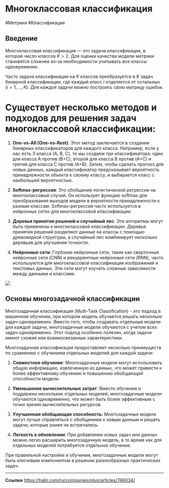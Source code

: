 # Многоклассовая классификация
#Метрики #Классификация 
## Введение
Многоклассовая классификация — это задача классификации, в которой число классов $K > 2$. Для оценки качества модели метрики становятся сложнее из-за необходимости учитывать все классы одновременно. 

Часто задача классификации на $K$ классов преобразуется в $K$ задач бинарной классификации, где каждый класс $i$ отделяется от остальных $(i = 1, \dots, K)$. Для каждой задачи можно построить свою матрицу ошибок. 

# Существует несколько методов и подходов для решения задач многоклассовой классификации:

1. **One-vs-All (One-vs-Rest)**: Этот метод заключается в создании бинарных классификаторов для каждого класса. Например, если у нас есть 3 класса (A, B, C), то мы создаем три классификатора: один для класса A против (B+C), второй для класса B против (A+C) и третий для класса C против (A+B). Затем, чтобы сделать прогноз для новых данных, каждый классификатор предсказывает вероятность принадлежности объекта к своему классу, и выбирается класс с наибольшей вероятностью.
    
2. **Softmax-регрессия**: Это обобщение логистической регрессии на многоклассовый случай. Он использует функцию softmax для преобразования выходов модели в вероятности принадлежности к разным классам. Softmax-регрессия часто используется в нейронных сетях для многоклассовой классификации.
    
3. **Деревья принятия решений и случайный лес**: Эти алгоритмы могут быть применены к многоклассовой классификации. Деревья принятия решений разделяют данные на классы с помощью древовидной структуры, а случайный лес комбинирует несколько деревьев для улучшения точности.
    
4. **Нейронные сети**: Глубокие нейронные сети, такие как сверточные нейронные сети (CNN) и рекуррентные нейронные сети (RNN), часто используются для многоклассовой классификации изображений и текстовых данных. Эти сети могут изучать сложные зависимости между данными и классами.
    
**![](https://lh7-rt.googleusercontent.com/docsz/AD_4nXfvyfU1mGJHmR7a_7kqfpfi7KxU7Rz9Yfdt3KgGrFcUUOi8ftPwnJHjp6sbypfjk26u4K5AbxpFO-BUduTPXAppIs06Q8MZvJu2jdkFfOkVCw_Caw0jZ9qyy6UCvu3dbc95PfzC95wSHBUDC91pwdGhYx4?key=C1AMzwFdvttb7H1YBkknyQ)**
## Основы многозадачной классификации

Многозадачная классификация (Multi-Task Classification) - это подход в машинном обучении, при котором модель обучается решать несколько задач одновременно. Вместо того, чтобы создавать отдельные модели для каждой задачи, многозадачные модели обучаются с учетом всех задач одновременно. Этот подход особенно полезен, когда задачи имеют схожие или взаимосвязанные характеристики.

Многозадачная классификация предоставляет несколько преимуществ по сравнению с обучением отдельных моделей для каждой задачи:

1. **Совместное обучение**: Многозадачные модели могут использовать общую информацию, извлеченную из данных, что может привести к более эффективному обучению и повышению обобщающей способности модели.
    
2. **Уменьшение вычислительных затрат**: Вместо обучения и поддержки нескольких отдельных моделей, многозадачные модели обучаются одновременно, что может быть более эффективным с точки зрения вычислительных ресурсов.
    
3. **Улучшенная обобщающая способность**: Многозадачные модели могут лучше справляться с обобщением к новым данным и решать задачи, которые ранее не встречались.
    
4. **Легкость в обновлении**: При добавлении новых задач или данных можно легко расширить многозадачную модель, в то время как для отдельных моделей потребуется отдельное обучение.
    

При правильной настройке и обучении, многозадачные модели могут быть ключевым компонентом в решении разнообразных практических задач.


---
**Ссылки**
https://habr.com/ru/companies/otus/articles/766034/
